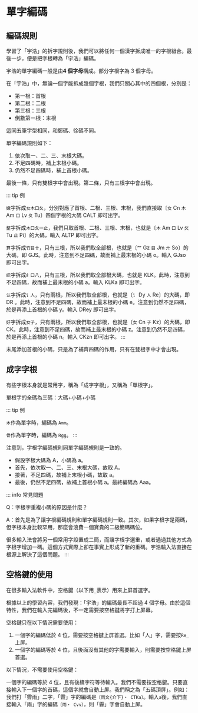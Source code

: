 <script setup>
import Chaifen from '@/chaifen/Chaifen.vue'
</script>

# 單字編碼

## 編碼規則

學習了「宇浩」的拆字規則後，我們可以將任何一個漢字拆成唯一的字根組合。最後一步，便是把字根轉為「宇浩」編碼。

宇浩的單字編碼一般是由**4 個字母**構成。部分字根字為 3 個字母。

在「宇浩」中，無論一個字能拆成幾個字根，我們只關心其中的四個根，分別是：

- 第一根：首根
- 第二根：二根
- 第三根：三根
- 倒數第一根：末根

這同五筆字型相同，和鄭碼、徐碼不同。

單字編碼規則如下：

1. 依次取一、二、三、末根大碼。
2. 不足四碼時，補上末根小碼。
3. 仍然不足四碼時，補上首根小碼。

最後一條，只有雙根字中會出現。第二條，只有三根字中會出現。

::: tip 例

`嫩`字拆成`女木口夂`，分別對應了首根、二根、三根、末根，我們直接取〔`女` Cn `木` Am `口` Lv `夂` Tu〕四個字根的大碼 CALT 即可出字。
<Chaifen char='嫩' id='嫩' :parts='[3,1,3,3,4]' :colors='[1,2,3,2,4]' />

`整`字拆成`木口夂一止`，我們只取首根、二根、三根、末根，也就是〔`木` Am `口` Lv `攵` Tu `止` Pi〕的大碼，輸入 ALTP 即可出字。
<Chaifen char='整' id='整' :parts='[1,3,3,4,1,4]' :colors='[1,2,1,3,4,5]' />

`算`字拆成`竹目卄`，只有三根，所以我們取全部根，也就是〔`𥫗` Gz `目` Jm `廾` So〕的大碼，即 GJS。此時，注意到不足四碼，故而補上最末根的小碼 o。輸入 GJso 即可出字。
<Chaifen char='算' id='算' :parts='[6,5,3]' />

`织`字拆成`纟口八`，只有三根，所以我們取全部根大碼，也就是 KLK。此時，注意到不足四碼，故而補上最末根的小碼 a。輸入 KLKa 即可出字。
<Chaifen char='织' id='织' :parts='[3,3,2]' />

`认`字拆成`讠人`，只有兩根，所以我們取全部根，也就是〔`讠` Dy `人` Re〕的大碼，即 DR 。此時，注意到不足四碼，故而補上最末根的小碼 e。注意到仍然不足四碼，於是再添上首根的小碼 y。輸入 DRey 即可出字。
<Chaifen char='认' id='认' :parts='[2,2]' />

`好`字拆成`女子`，只有兩根，所以我們取全部根，也就是〔`女` Cn `子` Kz〕的大碼，即 CK。此時，注意到不足四碼，故而補上最末根的小碼 z。注意到仍然不足四碼，於是再添上首根的小碼 n。輸入 CKzn 即可出字。
<Chaifen char='好' id='好' :parts='[3,3]' />
:::

末尾添加首根的小碼，只是為了補齊四碼的作用，只有在雙根字中才會出現。

## 成字字根

有些字根本身就是常用字，稱為「成字字根」，又稱為「單根字」。

單根字的全碼為三碼：大碼+小碼+小碼

::: tip 例

`木`作為單字時，編碼為 `Amm`。

`骨`作為單字時，編碼為 `Rgg`。
:::

注意到，字根字編碼規則同單字編碼規則是一致的。

- 假設字根大碼為 A，小碼為 a。  
- 首先，依次取一、二、三、末根大碼，故取 A。  
- 接著，不足四碼，故補上末根小碼，故取 a。  
- 最後，仍然不足四碼，故補上首根小碼 a。最終編碼為 Aaa。

::: info 常見問題

Q：字根字重複小碼的原因是什麼？  

A：首先是為了讓字根編碼規則和單字編碼規則一致。其次，如果字根字是兩碼，但字根本身比較罕用，那麼會浪費一個寶貴的二級簡碼碼位。  

很多輸入法會將另一個常用字設置成二簡，而讓字根字選重，或者通過其他方式為字根字增加一碼。這個方式實際上卻在事實上形成了新的重碼。宇浩輸入法直接在根源上解決了這個問題。
:::

## 空格鍵的使用

在很多輸入法軟件中，空格鍵（以下用`_`表示）用來上屏首選字。

根據以上的學習內容，我們發現：「宇浩」的編碼最長不超過 4 個字母。由於這個特性，我們在輸入完編碼後，不一定需要按空格鍵將字打上屏幕。

空格鍵只在以下情況需要使用：

1. 一個字的編碼低於 4 位，需要按空格鍵上屏首選。比如「人」字，需要按`Re_`上屏。
2. 一個字的編碼等於 4 位，且後面沒有其他的字需要輸入，則需要按空格鍵上屏首選。

以下情況，不需要使用空格鍵：

一個字的編碼等於 4 位，且有後續字符等待輸入。我們不需要按空格鍵。只要直接輸入下一個字的首碼，這個字就會自動上屏。我們稱之為「五碼頂屏」。例如：我們打「霽雨」二字，「霽」字的編碼是`〔雨文{介下}・ CTKa〕`。輸入`a`後，我們直接輸入「雨」字的編碼`〔雨・ Cvv〕`，則「霽」字會自動上屏。
<div class="flex justify-left flex-wrap my-8">
<Chaifen char='霁' id='霁' :parts='[8,4,2]' />
<Chaifen char='雨' id='雨' :parts='[8]' />
</div>
